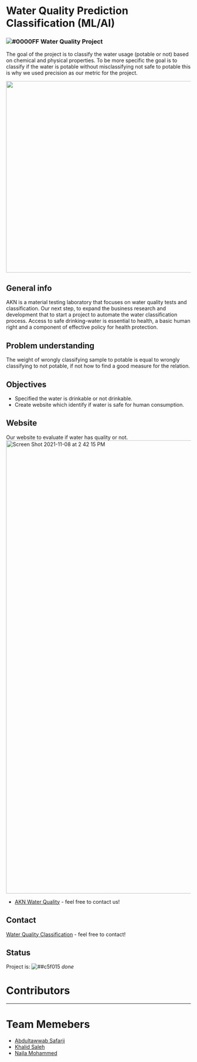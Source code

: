 # Water Quality Prediction Classification (ML/AI)
###  ![#0000FF](https://via.placeholder.com/15/0000FF/000000?text=+) Water Quality Project <!--(3)-->

The goal of the project is to classify the water usage (potable or not) based on chemical and physical properties. To be more specific the goal is to classify if the water is potable without misclassifying not safe to potable this is why we used precision as our metric for the project.



<p align="center">
  <img width="523" src="https://user-images.githubusercontent.com/20365333/139554944-b64b490c-5ac9-4dd6-8fa1-b79337eb1c96.jpg">
</p>

## General info
AKN is a material testing laboratory that focuses on water quality tests and classification. Our next step, to expand the business research and development that to start a project to automate the water classification process. Access to safe drinking-water is essential to health, a basic human right and a component of effective policy for health protection.

## Problem understanding
The weight of wrongly classifying sample to potable is equal to wrongly classifying to not potable, if not how to find a good measure for the relation. 


## Objectives

* Specified the water is drinkable or not drinkable.
* Create website which identify if water is safe for human consumption.



## Website
Our website to evaluate if water has quality or not.
<img width="1237" alt="Screen Shot 2021-11-08 at 2 42 15 PM" src="https://user-images.githubusercontent.com/20365333/140736132-ec7b7b74-6f2d-4cdb-bcac-489e257ed6be.png">
* [AKN Water Quality](https://share.streamlit.io/a-safarji/water-quality-app/main/app.py) - feel free to contact us!

## Contact


[ Water Quality Classification](https://github.com/A-safarji) - feel free to contact!



## Status
Project is: ![##c5f015](https://via.placeholder.com/15/c5f015/000000?text=+) _done_


# Contributors
------------
# Team Memebers 

* [Abdultawwab Safarji](https://github.com/A-safarji)
* [Khalid Saleh](https://github.com/KhalidSaleh98)  
* [Najla Mohammed](https://github.com/Najla1998m)  
